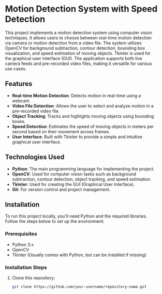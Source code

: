# Motion Detection System with Speed Detection

This project implements a motion detection system using computer vision techniques. It allows users to choose between real-time motion detection via camera or motion detection from a video file. The system utilizes OpenCV for background subtraction, contour detection, bounding box visualization, and speed estimation of moving objects. Tkinter is used for the graphical user interface (GUI). The application supports both live camera feeds and pre-recorded video files, making it versatile for various use cases.

## Features

- **Real-time Motion Detection**: Detects motion in real-time using a webcam.
- **Video File Detection**: Allows the user to select and analyze motion in a pre-recorded video file.
- **Object Tracking**: Tracks and highlights moving objects using bounding boxes.
- **Speed Detection**: Estimates the speed of moving objects in meters per second based on their movement across frames.
- **User Interface**: Built with Tkinter to provide a simple and intuitive graphical user interface.

## Technologies Used

- **Python**: The main programming language for implementing the project.
- **OpenCV**: Used for computer vision tasks such as background subtraction, contour detection, object tracking, and speed estimation.
- **Tkinter**: Used for creating the GUI (Graphical User Interface).
- **Git**: For version control and project management.

## Installation

To run this project locally, you'll need Python and the required libraries. Follow the steps below to set up the environment:

### Prerequisites

- Python 3.x
- OpenCV
- Tkinter (Usually comes with Python, but can be installed if missing)

### Installation Steps

1. Clone this repository:
   ```bash
   git clone https://github.com/your-username/repository-name.git
